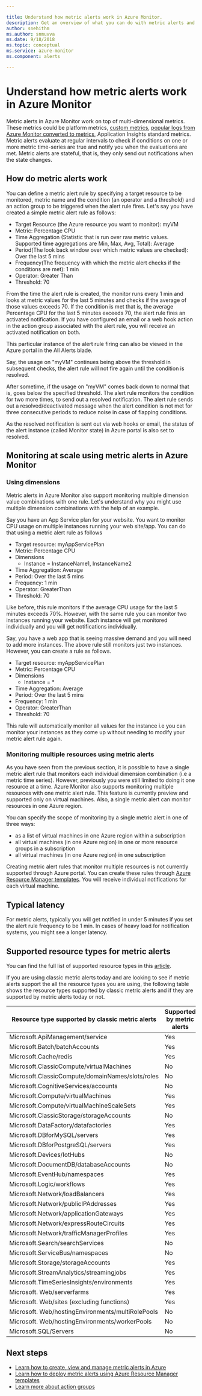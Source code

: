 ```yaml
---

title: Understand how metric alerts work in Azure Monitor.
description: Get an overview of what you can do with metric alerts and how they work in Azure Monitor.
author: snehithm
ms.author: snmuvva 
ms.date: 9/18/2018
ms.topic: conceptual
ms.service: azure-monitor
ms.component: alerts

---
```


# Understand how metric alerts work in Azure Monitor

Metric alerts in Azure Monitor work on top of multi-dimensional metrics. These metrics could be platform metrics, [custom metrics](../../azure-monitor/platform/metrics-custom-overview.md), [popular logs from Azure Monitor converted to metrics](../../azure-monitor/platform/alerts-metric-logs.md), Application Insights standard metrics. Metric alerts evaluate at regular intervals to check if conditions on one or more metric time-series are true and notify you when the evaluations are met. Metric alerts are stateful, that is, they only send out notifications when the state changes.

## How do metric alerts work

You can define a metric alert rule by specifying a target resource to be monitored, metric name and the condition (an operator and a threshold) and an action group to be triggered when the alert rule fires.
Let's say you have created a simple metric alert rule as follows:

- Target Resource (the Azure resource you want to monitor): myVM
- Metric: Percentage CPU
- Time Aggregation (Statistic that is run over raw metric values. Supported time aggregations are Min, Max, Avg, Total): Average
- Period(The look back window over which metric values are checked):      Over the last 5 mins
- Frequency(The frequency with which the metric alert checks if the conditions are met): 1 min
- Operator:     Greater Than
- Threshold:      70

From the time the alert rule is created, the monitor runs every 1 min and looks at metric values for the last 5 minutes and checks if the average of those values exceeds 70. If the condition is met that is, the average Percentage CPU for the last 5 minutes exceeds 70, the alert rule fires an activated notification. If you have configured an email or a web hook action in the action group associated with the alert rule, you will receive an activated notification on both.

This particular instance of the alert rule firing can also be viewed in the Azure portal in the All Alerts blade.

Say, the usage on "myVM" continues being above the threshold in subsequent checks, the alert rule will not fire again until the condition is resolved.

After sometime, if the usage on "myVM" comes back down to normal that is, goes below the specified threshold. The alert rule monitors the condition for two more times, to send out a resolved notification. The alert rule sends out a resolved/deactivated message when the alert condition is not met for three consecutive periods to reduce noise in case of flapping conditions.

As the resolved notification is sent out via web hooks or email, the status of the alert instance (called  Monitor state) in Azure portal is also set to resolved.

## Monitoring at scale using metric alerts in Azure Monitor

### Using dimensions

Metric alerts in Azure Monitor also support monitoring multiple dimension value combinations with one rule. Let's understand why you might use multiple dimension combinations with the help of an example.

Say you have an App Service plan for your website. You want to monitor CPU usage on multiple instances running your web site/app. You can do that using a metric alert rule as follows

- Target resource: myAppServicePlan
- Metric: Percentage CPU
- Dimensions
  - Instance = InstanceName1, InstanceName2
- Time Aggregation: Average
- Period: Over the last 5 mins
- Frequency: 1 min
- Operator: GreaterThan
- Threshold: 70

Like before, this rule monitors if the average CPU usage for the last 5 minutes exceeds 70%. However, with the same rule you can monitor two instances running your website. Each instance will get monitored individually and you will get notifications individually.

Say, you have a web app that is seeing massive demand and you will need to add more instances. The above rule still monitors just two instances. However, you can create a rule as follows.

- Target resource: myAppServicePlan
- Metric: Percentage CPU
- Dimensions
  - Instance = *
- Time Aggregation: Average
- Period: Over the last 5 mins
- Frequency: 1 min
- Operator: GreaterThan
- Threshold: 70

This rule will automatically monitor all values for the instance i.e you can monitor your instances as they come up without needing to modify your metric alert rule again.

### Monitoring multiple resources using metric alerts

As you have seen from the previous section, it is possible to have a single metric alert rule that monitors each individual dimension combination (i.e a metric time series). However, previously you were still limited to doing it one resource at a time. Azure Monitor also supports monitoring multiple resources with one metric alert rule. This feature is currently preview and supported only on virtual machines. Also, a single metric alert can monitor resources in one Azure region.

You can specify the scope of monitoring by a single metric alert in one of three ways:

- as a list of virtual machines in one Azure region within a subscription
- all virtual machines (in one Azure region) in one or more resource groups in a subscription
- all virtual machines (in one Azure region) in one subscription

Creating metric alert rules that monitor multiple resources is not currently supported through Azure portal. You can create these rules through [Azure Resource Manager templates](../../azure-monitor/platform/alerts-metric-create-templates.md#resource-manager-template-for-metric-alert-that-monitors-multiple-resources). You will receive individual notifications for each virtual machine. 

## Typical latency

For metric alerts, typically you will get notified in under 5 minutes if you set the alert rule frequency to be 1 min. In cases of heavy load for notification systems, you might see a longer latency.

## Supported resource types for metric alerts

You can find the full list of supported resource types in this [article](../../azure-monitor/platform/alerts-metric-near-real-time.md#metrics-and-dimensions-supported).

If you are using classic metric alerts today and are looking to see if metric alerts support the all the resource types you are using, the following table shows the resource types supported by classic metric alerts and if they are supported by metric alerts today or not.

|Resource type supported by classic metric alerts | Supported by metric alerts |
|-------------------------------------------------|----------------------------|
| Microsoft.ApiManagement/service | Yes |
| Microsoft.Batch/batchAccounts| Yes|
|Microsoft.Cache/redis| Yes
|Microsoft.ClassicCompute/virtualMachines | No |
|Microsoft.ClassicCompute/domainNames/slots/roles | No|
|Microsoft.CognitiveServices/accounts | No |
|Microsoft.Compute/virtualMachines | Yes|
|Microsoft.Compute/virtualMachineScaleSets| Yes|
|Microsoft.ClassicStorage/storageAccounts| No |
|Microsoft.DataFactory/datafactories | Yes|
|Microsoft.DBforMySQL/servers| Yes|
|Microsoft.DBforPostgreSQL/servers| Yes|
|Microsoft.Devices/IotHubs | No|
|Microsoft.DocumentDB/databaseAccounts| No|
|Microsoft.EventHub/namespaces | Yes|
|Microsoft.Logic/workflows | Yes|
|Microsoft.Network/loadBalancers |Yes|
|Microsoft.Network/publicIPAddresses| Yes|
|Microsoft.Network/applicationGateways| Yes|
|Microsoft.Network/expressRouteCircuits| Yes|
|Microsoft.Network/trafficManagerProfiles | Yes|
|Microsoft.Search/searchServices | No|
|Microsoft.ServiceBus/namespaces| No|
|Microsoft.Storage/storageAccounts | Yes|
|Microsoft.StreamAnalytics/streamingjobs| Yes|
|Microsoft.TimeSeriesInsights/environments | Yes|
|Microsoft. Web/serverfarms | Yes |
|Microsoft. Web/sites (excluding functions) | Yes|
|Microsoft. Web/hostingEnvironments/multiRolePools | No|
|Microsoft. Web/hostingEnvironments/workerPools| No
|Microsoft.SQL/Servers | No|

## Next steps

- [Learn how to create, view and manage metric alerts in Azure](alerts-metric.md)
- [Learn how to deploy metric alerts using Azure Resource Manager templates](../../azure-monitor/platform/alerts-metric-create-templates.md)
- [Learn more about action groups](action-groups.md)

